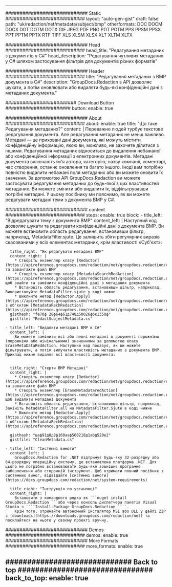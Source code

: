 
---
############################# Static ############################
layout: "auto-gen-gist" 
draft: false
path: "uk/redaction/net/metadata/subject/bmp"
otherformats: DOC DOCM DOCX DOT DOTM DOTX GIF JPEG PDF PNG POT POTM PPS PPSM PPSX PPT PPTM PPTX RTF TIFF XLS XLSM XLSX XLT XLTM XLTX  

############################# Head ############################
head_title: "Редагування метаданих з документів у C#"
head_description: "Редагування чутливих метаданих у C# шляхом застосування фільтрів для документів різних форматів"

############################# Header ############################
title: "Редагування метаданих з BMP документа в C#"
description: "GroupDocs.Redaction s API дозволяє шукати, а потім оновлювати або видаляти будь-які конфіденційні дані з метаданих документа."

######################### Download Button #######################
button:
    enable: true

############################# About ############################
about:
    enable: true
    title: "Що таке Редагування метаданих?"
    content: |
        Переважно людей турбує текстове редагування документа. Але редагування метаданих не менш важливо. Метадані — це приховані дані документа, які можуть містити конфіденційну інформацію, якою ви, можливо, не захочете ділитися з іншими. Редагування метаданих відноситься до видалення небажаної або конфіденційної інформації з електронних документів. Метадані документа включають ім'я автора, категорію, назву компанії, коментарі, час створення, останнє оновлення та багато іншого. Іноді вам потрібно повністю видалити небажані поля метаданих або ви можете оновити їх значення. За допомогою API GroupDocs.Redaction ви можете застосувати редагування метаданих до будь-якої з цих властивостей метаданих. Ви можете змінити або видалити їх, відфільтрувавши потрібні метадані. У цьому посібнику ми пояснимо, як ви можете редагувати метадані теми з документа BMP у C#.

############################# content ############################
steps:
    enable: true
    block:
    - title_left: "Відредагувати тему з документа BMP"
      content_left: |
        Наступний код дозволяє шукати та редагувати конфіденційні дані з документа BMP. Ви можете встановити область редагування, встановивши фільтр, наприклад, MetadataFilter.sjute. Це залишить збіги регулярних виразів скасованими у всіх елементах метаданих, крім властивості «Суб'єкт»:
        

      title_right: "Як редагувати метадані BMP"
      content_right: |
        * Створіть екземпляр класу [Redactor](https://apireference.groupdocs.com/redaction/net/groupdocs.redaction/redactor) та завантажте файл BMP
        * Створіть екземпляр класу [MetadataSearchRedAction](https://apireference.groupdocs.com/redaction/net/groupdocs.redaction.redactions/metadatasearchredaction), щоб знайти та замінити конфіденційні дані з метаданих документа
        * Встановіть область редагування, встановивши фільтр, наприклад, Використовуйте MetadataFilter.sjute у коді нижче
        * Викличте метод [Redactor.Apply](https://apireference.groupdocs.com/redaction/net/groupdocs.redaction/redactor/methods/apply/index) з об'єктом [MetadataRechRedaction](https://apireference.groupdocs.com/redaction/net/groupdocs.redaction.redactions/metadatasearchredaction)        
      gisthash: "fe7бф 28ф64ф61д748д50026фбк1350ф"
      gistfile: "RedactSubjectMetadata.cs"

    - title_left: "Видалити метадані BMP в C#"
      content_left: |
        Ви можете замінити всі або певні метадані в документі порожніми (порожніми або мінімальними) значеннями за допомогою класу EraseMetaDataRedAction. Наступний код показує, як ви можете фільтрувати, а потім вилучати властивість метаданих з документа BMP. Приклад нижче видаляє всі властивості документа:
        
        
      title_right: "Стерти BMP Метадані"
      content_right: |
        * Створіть екземпляр класу [Redactor](https://apireference.groupdocs.com/redaction/net/groupdocs.redaction/redactor) та завантажте файл BMP
        * Створіть екземпляр [EraseMetadataredAction](https://apireference.groupdocs.com/redaction/net/groupdocs.redaction.redactions/erasemetadataredaction), щоб видалити метадані документа
        * Встановіть область редагування, встановивши фільтр, наприклад, Замініть MetadataFilter.all на MetadataFilter.Sjute в коді нижче 
        * Викличте метод [Redactor.Apply](https://apireference.groupdocs.com/redaction/net/groupdocs.redaction/redactor/methods/apply/index) з об'єктом [MetadataRechRedaction](https://apireference.groupdocs.com/redaction/net/groupdocs.redaction.redactions/metadatasearchredaction)
        
      gisthash: "цеф91д8д8ф160ааф560218д1абд520е2"
      gistfile: "CleanMetadata.cs"

    - title_left: "Системні вимоги"
      content_left: |
        GroupDocs.Redaction for .NET підтримує будь-яку 32-розрядну або 64-розрядну операційну систему, де встановлена платформа .NET. Для цього не потрібно встановлювати будь-яке зовнішнє програмне забезпечення або сторонній інструмент. Щоб отримати повний посібник з системних вимог, відвідайте [системні вимоги](https://docs.groupdocs.com/redaction/net/system-requirements)
        
      title_right: "Інструкція по установці"
      content_right: |
        Встановити з командного рядка як ```nuget install GroupDocs.Redaction ```або через консоль диспетчера пакетів Visual Studio з ````Install-Package GroupDocs.Redaction ````. 
        Крім того, отримайте автономний інсталятор MSI або DLL у файлі ZIP з [downloads](https://downloads.groupdocs.com/redaction/net) та посилайтеся на нього у своєму проекті вручну.

############################# Demos ############################
demos:
    enable: true
############################# More Formats ############################
more_formats:
    enable: true

############################# Back to top ###############################
back_to_top:
    enable: true
---